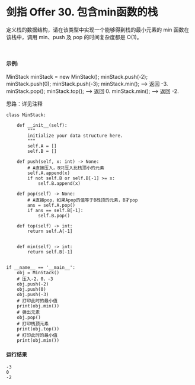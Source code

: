 # 剑指 Offer 30. 包含min函数的栈
定义栈的数据结构，请在该类型中实现一个能够得到栈的最小元素的 min 函数在该栈中，调用 min、push 及 pop 的时间复杂度都是 O(1)。

 

#### 示例:

MinStack minStack = new MinStack();
minStack.push(-2);
minStack.push(0);
minStack.push(-3);
minStack.min();   --> 返回 -3.
minStack.pop();
minStack.top();      --> 返回 0.
minStack.min();   --> 返回 -2.

思路：详见注释

    class MinStack:

        def __init__(self):
            """
            initialize your data structure here.
            """
            self.A = []
            self.B = []

        def push(self, x: int) -> None:
            # A直接压入，B只压入比栈顶小的元素
            self.A.append(x)
            if not self.B or self.B[-1] >= x:
                self.B.append(x)

        def pop(self) -> None:
            # A直接pop，如果Apop的值等于B栈顶的元素，B才pop
            ans = self.A.pop()
            if ans == self.B[-1]:
                self.B.pop()

        def top(self) -> int:
            return self.A[-1]


        def min(self) -> int:
            return self.B[-1]


    if __name__ == '__main__':
        obj = MinStack()
        # 压入-2，0，-3
        obj.push(-2)
        obj.push(0)
        obj.push(-3)
        # 打印此时的最小值
        print(obj.min())
        # 弹出元素
        obj.pop()
        # 打印栈顶元素
        print(obj.top())
        # 打印此时的最小值
        print(obj.min())
        
#### 运行结果
    -3
    0
    -2
